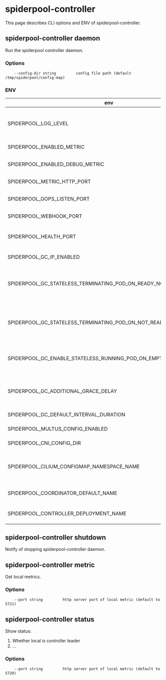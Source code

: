 # spiderpool-controller

This page describes CLI options and ENV of spiderpool-controller.

## spiderpool-controller daemon

Run the spiderpool controller daemon.

### Options

```
    --config-dir string         config file path (default /tmp/spiderpool/config-map)
```

### ENV

| env                                                               | default | description                                                                                      |
|-------------------------------------------------------------------|---------|--------------------------------------------------------------------------------------------------|
| SPIDERPOOL_LOG_LEVEL                                              | info    | Log level, optional values are "debug", "info", "warn", "error", "fatal", "panic".               |
| SPIDERPOOL_ENABLED_METRIC                                         | false   | Enable/disable metrics.                                                                          |
| SPIDERPOOL_ENABLED_DEBUG_METRIC                                   | false   | Enable spiderpool agent to collect debug level metrics.                                          |
| SPIDERPOOL_METRIC_HTTP_PORT                                       | false   | The metrics port of spiderpool agent.                                                            |
| SPIDERPOOL_GOPS_LISTEN_PORT                                       | 5724    | The gops port of spiderpool Controller.                                                          |
| SPIDERPOOL_WEBHOOK_PORT                                           | 5722    | Webhook HTTP server port.                                                                        |
| SPIDERPOOL_HEALTH_PORT                                            | 5720    | The http Port for spiderpoolController, for health checking and http service.                    |
| SPIDERPOOL_GC_IP_ENABLED                                          | true    | Enable/disable IP GC.                                                                            |
| SPIDERPOOL_GC_STATELESS_TERMINATING_POD_ON_READY_NODE_ENABLED     | true    | Enable/disable IP GC for stateless Terminating pod when the pod corresponding node is ready.     |
| SPIDERPOOL_GC_STATELESS_TERMINATING_POD_ON_NOT_READY_NODE_ENABLED | true    | Enable/disable IP GC for stateless Terminating pod when the pod corresponding node is not ready. |
| SPIDERPOOL_GC_ENABLE_STATELESS_RUNNING_POD_ON_EMPTY_POD_STATUS_IPS | false   | Enable/disable IP GC for stateless pod who is running and empty pod status IPs.                  |
| SPIDERPOOL_GC_ADDITIONAL_GRACE_DELAY                              | true    | The gc delay seconds after the pod times out of deleting graceful period.                        |
| SPIDERPOOL_GC_DEFAULT_INTERVAL_DURATION                           | true    | The gc all interval duration.                                                                    |
| SPIDERPOOL_MULTUS_CONFIG_ENABLED                                  | true    | Enable/disable SpiderMultusConfig.                                                               |
| SPIDERPOOL_CNI_CONFIG_DIR                                         | /etc/cni/net.d    | The host path of the cni config directory.                                                       |
| SPIDERPOOL_CILIUM_CONFIGMAP_NAMESPACE_NAME                        | kube-system/cilium-config.    | The cilium's configMap, default is kube-system/cilium-config.                                    |
| SPIDERPOOL_COORDINATOR_DEFAULT_NAME                               | default | the name of default spidercoordinator CR |
| SPIDERPOOL_CONTROLLER_DEPLOYMENT_NAME                                          | spiderpool-controller | The deployment name of spiderpool-controller.                                                    | 

## spiderpool-controller shutdown

Notify of stopping spiderpool-controller daemon.

## spiderpool-controller metric

Get local metrics.

### Options

```
    --port string         http server port of local metric (default to 5721)
```

## spiderpool-controller status

Show status:

1. Whether local is controller leader
2. ...

### Options

```
    --port string         http server port of local metric (default to 5720)
```
